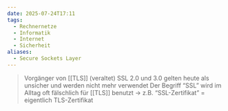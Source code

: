 ```yaml
---
date: 2025-07-24T17:11
tags:
  - Rechnernetze
  - Informatik
  - Internet
  - Sicherheit
aliases:
  - Secure Sockets Layer
---
```

> Vorgänger von [[TLS]] (veraltet)
> SSL 2.0 und 3.0 gelten heute als unsicher und werden nicht mehr verwendet
> Der Begriff “SSL” wird im Alltag oft fälschlich für [[TLS]] benutzt
> 	→ z.B. “SSL-Zertifikat” = eigentlich TLS-Zertifikat